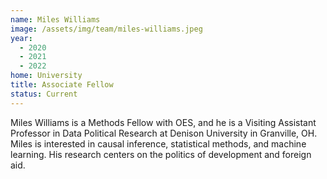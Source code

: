 ```yaml
---
name: Miles Williams
image: /assets/img/team/miles-williams.jpeg
year:
  - 2020
  - 2021
  - 2022
home: University
title: Associate Fellow
status: Current
---
```

Miles Williams is a Methods Fellow with OES, and he is a Visiting Assistant Professor in Data Political Research at Denison University in Granville, OH. Miles is interested in causal inference, statistical methods, and machine learning. His research centers on the politics of development and foreign aid.
